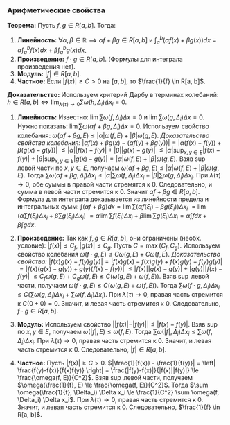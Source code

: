 ### Арифметические свойства

**Теорема:** Пусть $f, g \in R[a, b]$. Тогда:
1.  **Линейность:** $\forall \alpha, \beta \in \mathbb{R} \implies \alpha f + \beta g \in R[a, b]$ и $\int_a^b (\alpha f(x) + \beta g(x)) dx = \alpha \int_a^b f(x) dx + \beta \int_a^b g(x) dx$.
2.  **Произведение:** $f \cdot g \in R[a, b]$. (Формулы для интеграла произведения нет).
3.  **Модуль:** $|f| \in R[a, b]$.
4.  **Частное:** Если $|f(x)| \ge C > 0$ на $[a, b]$, то $\frac{1}{f} \in R[a, b]$.

**Доказательство:**
Используем критерий Дарбу в терминах колебаний: $h \in R[a, b] \iff \lim_{\lambda(\tau) \to 0} \sum \omega(h, \Delta_i) \Delta x_i = 0$.

1.  **Линейность:**
    Известно: $\lim \sum \omega(f, \Delta_i) \Delta x = 0$ и $\lim \sum \omega(g, \Delta_i) \Delta x = 0$.
    Нужно показать: $\lim \sum \omega(\alpha f + \beta g, \Delta_i) \Delta x = 0$.
    Используем свойство колебания: $\omega(\alpha f + \beta g, E) \le |\alpha| \omega(f, E) + |\beta| \omega(g, E)$.
    *Доказательство свойства колебания:*
    $|\alpha f(x) + \beta g(x) - (\alpha f(y) + \beta g(y))| = |\alpha(f(x)-f(y)) + \beta(g(x)-g(y))|$
    $\le |\alpha| |f(x)-f(y)| + |\beta| |g(x)-g(y)|$
    $\le |\alpha| \sup_{x,y \in E}|f(x)-f(y)| + |\beta| \sup_{x,y \in E}|g(x)-g(y)| = |\alpha|\omega(f, E) + |\beta|\omega(g, E)$.
    Взяв $\sup$ левой части по $x,y \in E$, получаем $\omega(\alpha f + \beta g, E) \le |\alpha|\omega(f, E) + |\beta|\omega(g, E)$.
    Тогда $\sum \omega(\alpha f + \beta g, \Delta_i) \Delta x_i \le |\alpha| \sum \omega(f, \Delta_i) \Delta x_i + |\beta| \sum \omega(g, \Delta_i) \Delta x_i$.
    При $\lambda(\tau) \to 0$, обе суммы в правой части стремятся к 0. Следовательно, и сумма в левой части стремится к 0. Значит $\alpha f + \beta g \in R[a, b]$.
    Формула для интеграла доказывается из линейности предела и интегральных сумм:
    $\int (\alpha f + \beta g) dx = \lim \sum (\alpha f(\xi_i) + \beta g(\xi_i)) \Delta x_i$
    $= \lim (\alpha \sum f(\xi_i) \Delta x_i + \beta \sum g(\xi_i) \Delta x_i)$
    $= \alpha \lim \sum f(\xi_i) \Delta x_i + \beta \lim \sum g(\xi_i) \Delta x_i = \alpha \int f dx + \beta \int g dx$.

2.  **Произведение:**
    Так как $f, g \in R[a, b]$, они ограничены (необх. условие): $|f(x)| \le C_f$, $|g(x)| \le C_g$. Пусть $C = \max(C_f, C_g)$.
    Используем свойство колебания $\omega(f \cdot g, E) \le C \omega(g, E) + C \omega(f, E)$.
    *Доказательство свойства:*
    $|f(x)g(x) - f(y)g(y)| = |f(x)g(x) - f(x)g(y) + f(x)g(y) - f(y)g(y)|$
    $= |f(x)(g(x)-g(y)) + g(y)(f(x)-f(y))|$
    $\le |f(x)| |g(x)-g(y)| + |g(y)| |f(x)-f(y)|$
    $\le C_f \omega(g, E) + C_g \omega(f, E) \le C (\omega(g, E) + \omega(f, E))$.
    Взяв $\sup$ левой части, получаем $\omega(f \cdot g, E) \le C (\omega(g, E) + \omega(f, E))$.
    Тогда $\sum \omega(f \cdot g, \Delta_i) \Delta x_i \le C (\sum \omega(g, \Delta_i) \Delta x_i + \sum \omega(f, \Delta_i) \Delta x_i)$.
    При $\lambda(\tau) \to 0$, правая часть стремится к $C(0+0)=0$. Значит, и левая часть стремится к 0. Следовательно, $f \cdot g \in R[a, b]$.

3.  **Модуль:**
    Используем свойство $||f(x)| - |f(y)|| \le |f(x) - f(y)|$.
    Взяв $\sup$ по $x, y \in E$, получаем $\omega(|f|, E) \le \omega(f, E)$.
    Тогда $\sum \omega(|f|, \Delta_i) \Delta x_i \le \sum \omega(f, \Delta_i) \Delta x_i$.
    При $\lambda(\tau) \to 0$, правая часть стремится к 0. Значит, и левая часть стремится к 0. Следовательно, $|f| \in R[a, b]$.

4.  **Частное:**
    Пусть $|f(x)| \ge C > 0$.
    $|\frac{1}{f(x)} - \frac{1}{f(y)}| = \left| \frac{f(y)-f(x)}{f(x)f(y)} \right| = \frac{|f(y)-f(x)|}{|f(x)||f(y)|} \le \frac{\omega(f, E)}{C^2}$.
    Взяв $\sup$ левой части, получаем $\omega(\frac{1}{f}, E) \le \frac{\omega(f, E)}{C^2}$.
    Тогда $\sum \omega(\frac{1}{f}, \Delta_i) \Delta x_i \le \frac{1}{C^2} \sum \omega(f, \Delta_i) \Delta x_i$.
    При $\lambda(\tau) \to 0$, правая часть стремится к 0. Значит, и левая часть стремится к 0. Следовательно, $\frac{1}{f} \in R[a, b]$.
